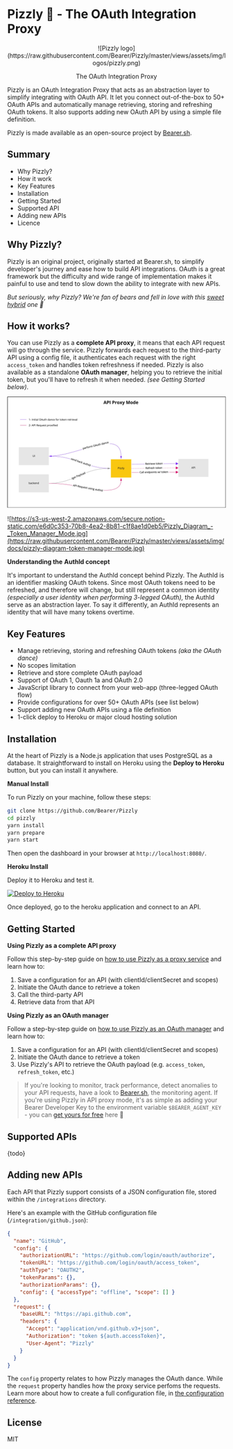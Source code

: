 # Pizzly 🐻 - The OAuth Integration Proxy

<div style="text-align:center">
![Pizzly logo](https://raw.githubusercontent.com/Bearer/Pizzly/master/views/assets/img/logos/pizzly.png)

The OAuth Integration Proxy

<!-- Build badge || License Badge || Heroku badge -->
</div>
Pizzly is an OAuth Integration Proxy that acts as an abstraction layer to simplify integrating with OAuth API. It let you connect out-of-the-box to 50+ OAuth APIs and automatically manage retrieving, storing and refreshing OAuth tokens. It also supports adding new OAuth API by using a simple file definition.

Pizzly is made available as an open-source project by [Bearer.sh](https://bearer.sh/?ref=pizzly).

## Summary

- Why Pizzly?
- How it work
- Key Features
- Installation
- Getting Started
- Supported API
- Adding new APIs
- Licence

## Why Pizzly?

Pizzly is an original project, originally started at Bearer.sh, to simplify developer's journey and ease how to build API integrations. OAuth is a great framework but the difficulty and wide range of implementation makes it painful to use and tend to slow down the ability to integrate with new APIs.

_But seriously, why Pizzly? We're fan of bears and fell in love with this [sweet hybrid](https://en.wikipedia.org/wiki/Grizzly–polar_bear_hybrid) one 🐻_

## How it works?

You can use Pizzly as a **complete API proxy**, it means that each API request will go through the service. Pizzly forwards each request to the third-party API using a config file, it authenticates each request with the right `access_token` and handles token refreshness if needed. Pizzly is also available as a standalone **OAuth manager**, helping you to retrieve the initial token, but you'll have to refresh it when needed. _(see Getting Started below)_.

![](https://raw.githubusercontent.com/Bearer/Pizzly/master/views/assets/img/docs/pizzly-diagram-api-proxy-mode.jpg)

![https://s3-us-west-2.amazonaws.com/secure.notion-static.com/e6d0c353-70b8-4ea2-8b81-c1f8ae1d0eb5/Pizzly_Diagram_-_Token_Manager_Mode.jpg](https://raw.githubusercontent.com/Bearer/Pizzly/master/views/assets/img/docs/pizzly-diagram-token-manager-mode.jpg)

**Understanding the** **AuthId concept**

It's important to understand the AuthId concept behind Pizzly. The AuthId is an identifier masking OAuth tokens. Since most OAuth tokens need to be refreshed, and therefore will change, but still represent a common identity _(especially a user identity when performing 3-legged OAuth),_ the AuthId serve as an abstraction layer. To say it differently, an AuthId represents an identity that will have many tokens overtime.

## Key Features

- Manage retrieving, storing and refreshing OAuth tokens _(aka the OAuth dance)_
- No scopes limitation
- Retrieve and store complete OAuth payload
- Support of OAuth 1, Oauth 1a and OAuth 2.0
- JavaScript library to connect from your web-app (three-legged OAuth flow)
- Provide configurations for over 50+ OAuth APIs (see list below)
- Support adding new OAuth APIs using a file definition
- 1-click deploy to Heroku or major cloud hosting solution

## Installation

At the heart of Pizzly is a Node.js application that uses PostgreSQL as a database. It straightforward to install on Heroku using the **Deploy to Heroku** button, but you can install it anywhere.

**Manual Install**

To run Pizzly on your machine, follow these steps:

```bash
git clone https://github.com/Bearer/Pizzly
cd pizzly
yarn install
yarn prepare
yarn start
```

Then open the dashboard in your browser at `http://localhost:8080/`.

**Heroku Install**

Deploy it to Heroku and test it.

[![Deploy to Heroku](https://www.herokucdn.com/deploy/button.png)](https://heroku.com/deploy?template=https://github.com/Bearer/Pizzly)

Once deployed, go to the heroku application and connect to an API.

## Getting Started

**Using Pizzly as a complete API proxy**

Follow this step-by-step guide on [how to use Pizzly as a proxy service](https://github.com/Bearer/Pizzly/wiki/TODO) and learn how to:

1. Save a configuration for an API (with clientId/clientSecret and scopes)
2. Initiate the OAuth dance to retrieve a token
3. Call the third-party API
4. Retrieve data from that API

**Using Pizzly as an OAuth manager**

Follow a step-by-step guide on [how to use Pizzly as an OAuth manager](https://github.com/Bearer/Pizzly/wiki/TODO) and learn how to:

1. Save a configuration for an API (with clientId/clientSecret and scopes)
2. Initiate the OAuth dance to retrieve a token
3. Use Pizzly's API to retrieve the OAuth payload (e.g. `access_token`, `refresh_token`, etc.)

> If you're looking to monitor, track performance, detect anomalies to your API requests, have a look to [Bearer.sh](https://bearer.sh/?ref=pizzly), the monitoring agent. If you're using Pizzly in API proxy mode, it's as simple as adding your Bearer Developer Key to the environment variable `$BEARER_AGENT_KEY` - you can [get yours for free](https://bearer.sh/?ref=pizzly) here 🚀

## Supported APIs

{todo}

## Adding new APIs

Each API that Pizzly support consists of a JSON configuration file, stored within the `/integrations` directory.

Here's an example with the GitHub configuration file (`/integration/github.json`):

```json
{
  "name": "GitHub",
  "config": {
    "authorizationURL": "https://github.com/login/oauth/authorize",
    "tokenURL": "https://github.com/login/oauth/access_token",
    "authType": "OAUTH2",
    "tokenParams": {},
    "authorizationParams": {},
    "config": { "accessType": "offline", "scope": [] }
  },
  "request": {
    "baseURL": "https://api.github.com",
    "headers": {
      "Accept": "application/vnd.github.v3+json",
      "Authorization": "token ${auth.accessToken}",
      "User-Agent": "Pizzly"
    }
  }
}
```

The `config` property relates to how Pizzly manages the OAuth dance. While the `request` property handles how the proxy service perfoms the requests. Learn more about how to create a full configuration file, in [the configuration reference](https://github.com/Bearer/Pizzly/wiki/TODO).

## License

MIT
